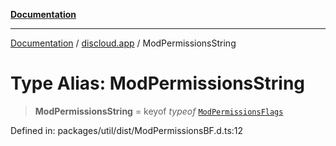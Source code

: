 [**Documentation**](../../README.md)

***

[Documentation](../../packages.md) / [discloud.app](../README.md) / ModPermissionsString

# Type Alias: ModPermissionsString

> **ModPermissionsString** = keyof *typeof* [`ModPermissionsFlags`](../enumerations/ModPermissionsFlags.md)

Defined in: packages/util/dist/ModPermissionsBF.d.ts:12
